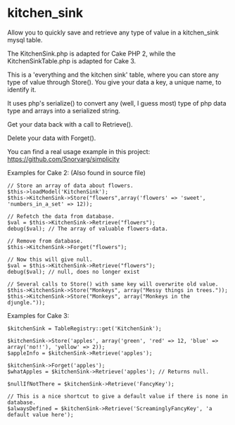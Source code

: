 # kitchen_sink
Allow you to quickly save and retrieve any type of value in a kitchen_sink mysql table.

The KitchenSink.php is adapted for Cake PHP 2, while the KitchenSinkTable.php is adapted for Cake 3. 

This is a 'everything and the kitchen sink' table, where you can store any type of value through Store(). You give your data a key, a unique name, to identify it. 

It uses php's serialize() to convert any (well, I guess most) type of php data type and arrays into a serialized string. 

Get your data back with a call to Retrieve(). 

Delete your data with Forget(). 

You can find a real usage example in this project: https://github.com/Snorvarg/simplicity

Examples for Cake 2: (Also found in source file)

	// Store an array of data about flowers.
	$this->loadModel('KitchenSink');
	$this->KitchenSink->Store("flowers",array('flowers' => 'sweet', 'numbers_in_a_set' => 12));
  
	// Refetch the data from database. 
	$val = $this->KitchenSink->Retrieve("flowers");
	debug($val); // The array of valuable flowers-data.
	
	// Remove from database.
	$this->KitchenSink->Forget("flowers");
	
	// Now this will give null.
	$val = $this->KitchenSink->Retrieve("flowers");
	debug($val); // null, does no longer exist
	
	// Several calls to Store() with same key will overwrite old value.
	$this->KitchenSink->Store("Monkeys", array("Messy things in trees."));
	$this->KitchenSink->Store("Monkeys", array("Monkeys in the djungle."));
	
Examples for Cake 3: 

	$kitchenSink = TableRegistry::get('KitchenSink');
	
	$kitchenSink->Store('apples', array('green', 'red' => 12, 'blue' => array('no!!'), 'yellow' => 2));
	$appleInfo = $kitchenSink->Retrieve('apples');
	
	$kitchenSink->Forget('apples');
	$whatApples = $kitchenSink->Retrieve('apples'); // Returns null.
	
	$nullIfNotThere = $kitchenSink->Retrieve('FancyKey');
	
	// This is a nice shortcut to give a default value if there is none in database.
	$alwaysDefined = $kitchenSink->Retrieve('ScreaminglyFancyKey', 'a default value here');
